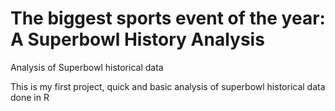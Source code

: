# The biggest sports event of the year: A Superbowl History Analysis

Analysis of Superbowl historical data

This is my first project, quick and basic analysis of superbowl historical data done in R
